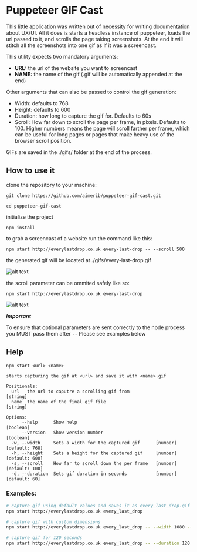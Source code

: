 # Puppeteer GIF Cast

This little application was written out of necessity for writing documentation about UX/UI. All it does is starts a headless instance of puppeteer, loads the url passed to it, and scrolls the page taking screenshots. At the end it will stitch all the screenshots into one gif as if it was a screencast.

This utility expects two mandatory arguments:
* **URL:** the url of the website you want to screencast
* **NAME:** the name of the gif (.gif will be automatically appended at the end)

Other arguments that can also be passed to control the gif generation:
* Width: defaults to 768
* Height: defaults to 600
* Duration: how long to capture the gif for. Defaults to 60s
* Scroll: How far down to scroll the page per frame, in pixels. Defaults to 100. Higher numbers means the page will scroll farther per frame, which can be useful for long pages or pages that make heavy use of the browser scroll position.


GIFs are saved in the ./gifs/ folder at the end of the process.

## How to use it
clone the repository to your machine:

`git clone https://github.com/aimerib/puppeteer-gif-cast.git`

`cd puppeteer-gif-cast`

initialize the project

`npm install`

to grab a screencast of a website run the command like this:

`npm start http://everylastdrop.co.uk every-last-drop -- --scroll 500`

the generated gif will be located at ./gifs/every-last-drop.gif

![alt text](https://raw.githubusercontent.com/aimerib/aimerib.github.io/master/images/every-last-drop.gif "UK's Every Last Drop website screencast")


the scroll parameter can be ommited safely like so:

`npm start http://everylastdrop.co.uk every-last-drop`

![alt text](https://raw.githubusercontent.com/aimerib/aimerib.github.io/master/images/javascript.gif "Wikipedia's Javascript article")

***Important***

To ensure that optional parameters are sent correctly to the node process you MUST pass them after `--`
Please see examples below

## Help
```
npm start <url> <name>

starts capturing the gif at <url> and save it with <name>.gif

Positionals:
  url   the url to caputre a scrolling gif from                         [string]
  name  the name of the final gif file                                  [string]

Options:
      --help      Show help                                            [boolean]
      --version   Show version number                                  [boolean]
  -w, --width     Sets a width for the captured gif      [number] [default: 768]
  -h, --height    Sets a height for the captured gif     [number] [default: 600]
  -s, --scroll    How far to scroll down the per frame   [number] [default: 100]
  -d, --duration  Sets gif duration in seconds           [number]  [default: 60]
```
### Examples:
```bash
# capture gif using default values and saves it as every_last_drop.gif
npm start http://everylastdrop.co.uk every_last_drop
```

```bash
# capture gif with custom dimensions
npm start http://everylastdrop.co.uk every_last_drop -- --width 1080 --height 720
```

```bash
# capture gif for 120 seconds
npm start http://everylastdrop.co.uk every_last_drop -- --duration 120
```